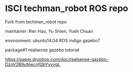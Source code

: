 # ISCI techman_robot ROS repo

Fork from techman_robot repo

maintainer: Ren Hao, Yu Shien, Yueh Chuan

environment: ubuntu14.04 ROS indigo gazebo7

package#1 
realsense gazebo tutorial

https://paper.dropbox.com/doc/realsense-gazebo-DzoV2B9uNwcnfQbYvvvgL
